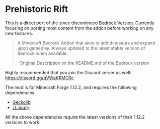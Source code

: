 # Prehistoric Rift
This is a direct port of the since discontinued [Bedrock Version](https://github.com/ANightDazingZoroark/Prehistoric-Rift-Addon). Currently focusing on porting most content from the addon before working on any new features.

> A Minecraft Bedrock Addon that aims to add dinosaurs and expand upon gameplay. Always updated to the latest stable version of Bedrock when available.
>
> -Original Description on the README.md of the Bedrock version

Highly recommended that you join the Discord server as well: https://discord.gg/qVWaKRMCRc

The mod is for Minecraft Forge 1.12.2, and requires the following dependencies:
* [Geckolib](https://www.curseforge.com/minecraft/mc-mods/geckolib)
* [LLibrary](https://www.curseforge.com/minecraft/mc-mods/llibrary)

All the above dependencies require the latest versions of their 1.12.2 versions to work.